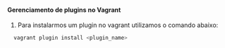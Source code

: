 #### Gerenciamento de plugins no Vagrant

1. Para instalarmos um plugin no vagrant utilizamos o comando abaixo:
  ```sh
    vagrant plugin install <plugin_name>
  ```
